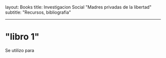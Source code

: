 layout: Books
title: Investigacion Social "Madres privadas de la libertad"
subtitle: "Recursos, bibliografia"

---
<!DOCTYPE html>
<html lang="es">
<head>
  <meta charset="UTF-8">
  <meta name="viewport" content="width=device-width, initial-scale=1">
  <title>Libros utilizados </title>
  <link rel="stylesheet" href="style.css">
</head>
<body>
<h1> "libro 1" </h1>
<p>Se utilizo para</p>
